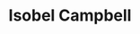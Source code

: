 ---
title: "Isobel Campbell"
summary: "Former singer in the band Belle & Sebastian. After doing the main vocals for the band The Gentle Waves , she now releases material under her own name. She was born 27 April 1976 in Glasgow, Scotland, UK."
image: "isobel-campbell.jpg"
apple_music_artist_url: "https://music.apple.com/gb/artist/isobel-campbell/4996189"
---